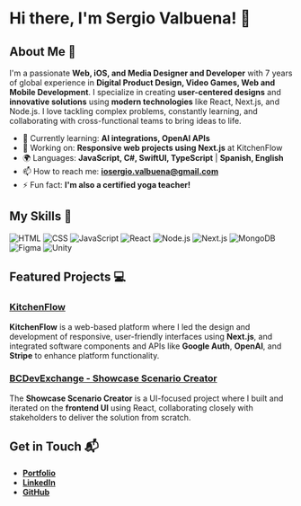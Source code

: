 # Hi there, I'm Sergio Valbuena! 👋



## About Me 🚀

I'm a passionate **Web, iOS, and Media Designer and Developer** with 7 years of global experience in **Digital Product Design, Video Games, Web and Mobile Development**. I specialize in creating **user-centered designs** and **innovative solutions** using **modern technologies** like React, Next.js, and Node.js. I love tackling complex problems, constantly learning, and collaborating with cross-functional teams to bring ideas to life.

- 🌱 Currently learning: **AI integrations, OpenAI APIs**
- 🔭 Working on: **Responsive web projects using Next.js** at KitchenFlow
- 🌍 Languages: **JavaScript, C#, SwiftUI, TypeScript** | **Spanish, English**
- 📫 How to reach me: **iosergio.valbuena@gmail.com**
- ⚡ Fun fact: **I'm also a certified yoga teacher!**

## My Skills 🧠

![HTML](https://img.shields.io/badge/-HTML-E34F26?style=flat-square&logo=html5&logoColor=white)
![CSS](https://img.shields.io/badge/-CSS-1572B6?style=flat-square&logo=css3&logoColor=white)
![JavaScript](https://img.shields.io/badge/-JavaScript-F7DF1E?style=flat-square&logo=javascript&logoColor=black)
![React](https://img.shields.io/badge/-React-61DAFB?style=flat-square&logo=react&logoColor=black)
![Node.js](https://img.shields.io/badge/-Node.js-339933?style=flat-square&logo=node.js&logoColor=white)
![Next.js](https://img.shields.io/badge/-Next.js-000000?style=flat-square&logo=next.js&logoColor=white)
![MongoDB](https://img.shields.io/badge/-MongoDB-47A248?style=flat-square&logo=mongodb&logoColor=white)
![Figma](https://img.shields.io/badge/-Figma-F24E1E?style=flat-square&logo=figma&logoColor=white)
![Unity](https://img.shields.io/badge/-Unity-000000?style=flat-square&logo=unity&logoColor=white)

## Featured Projects 💻

### [KitchenFlow](https://sergiovalbuenaportafolio.vercel.app/)



**KitchenFlow** is a web-based platform where I led the design and development of responsive, user-friendly interfaces using **Next.js**, and integrated software components and APIs like **Google Auth**, **OpenAI**, and **Stripe** to enhance platform functionality.

### [BCDevExchange - Showcase Scenario Creator](https://sergiovalbuenaportafolio.vercel.app/)



The **Showcase Scenario Creator** is a UI-focused project where I built and iterated on the **frontend UI** using React, collaborating closely with stakeholders to deliver the solution from scratch.

## Get in Touch 📬

- **[Portfolio](https://sergiovalbuenaportafolio.vercel.app/)**
- **[LinkedIn](https://www.linkedin.com/in/sergio-valbuena/)**
- **[GitHub](https://github.com/sergiovalbuena)**



<!--
**sergiovalbuena/sergiovalbuena** is a ✨ _special_ ✨ repository because its `README.md` (this file) appears on your GitHub profile.

Here are some ideas to get you started:

- 🔭 I’m currently working on ...
- 🌱 I’m currently learning ...
- 👯 I’m looking to collaborate on ...
- 🤔 I’m looking for help with ...
- 💬 Ask me about ...
- 📫 How to reach me: ...
- 😄 Pronouns: ...
- ⚡ Fun fact: ...
-->
